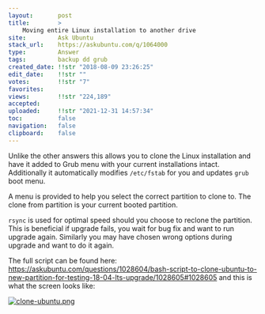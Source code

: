 ```yaml
---
layout:       post
title:        >
    Moving entire Linux installation to another drive
site:         Ask Ubuntu
stack_url:    https://askubuntu.com/q/1064000
type:         Answer
tags:         backup dd grub
created_date: !!str "2018-08-09 23:26:25"
edit_date:    !!str ""
votes:        !!str "7"
favorites:    
views:        !!str "224,189"
accepted:     
uploaded:     !!str "2021-12-31 14:57:34"
toc:          false
navigation:   false
clipboard:    false
---
```


Unlike the other answers this allows you to clone the Linux installation and have it added to Grub menu with your current installations intact. Additionally it automatically modifies `/etc/fstab` for you and updates `grub` boot menu.

A menu is provided to help you select the correct partition to clone to. The clone from partition is your current booted partition.

`rsync` is used for optimal speed should you choose to reclone the partition. This is beneficial if upgrade fails, you wait for bug fix and want to run upgrade again. Similarly you may have chosen wrong options during upgrade and want to do it again.

The full script can be found here: https://askubuntu.com/questions/1028604/bash-script-to-clone-ubuntu-to-new-partition-for-testing-18-04-lts-upgrade/1028605#1028605 and this is what the screen looks like:

[![clone-ubuntu.png][1]][1]

  [1]: https://i.stack.imgur.com/MgM3p.png
